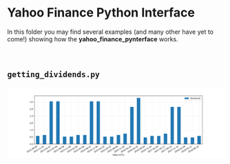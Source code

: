 # Yahoo Finance Python Interface


In this folder you may find several examples (and many other have yet to come!) showing how the **yahoo_finance_pynterface** works.

<br />


## `getting_dividends.py`

![result](getting_dividends.png)